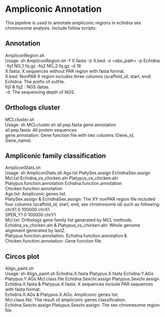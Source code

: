 # Ampliconic Annotation
This pipeline is used to annotate ampliconic regions in echidna sex chromosome analysis. Include follow scripts:

## Annotation
AmpliconRegion.sh  
Usage: sh AmpliconRegion.sh -f X.fasta -b X.bed -o <abs_path> -p Echidna -fq1 NG_1.fq.gz -fq2 NG_2.fq.gz -d 18  
  X.fasta: X sequences without PAR region with fasta format.  
  X.bed: NonPAR X region includes three columns (scaffold_id, start, end)  
  Echidna:  The prefix of outfile.   
  fq1 & fq2 : NGS datas.   
  -d: The sequencing depth of NGS. 

## Orthologs cluster
MCLcluster.sh  
Usage: sh MCLcluster.sh all.pep.fasta gene.annotation  
  all.pep.fasta: All protein sequences.  
  gene.annotation:  Gene function file with two columns (Gene_id, Gene_name).  

## Ampliconic family classification 
AmpliconStats.sh  
Usage: sh AmpliconStats.sh Ags.txt PlatySex.assign EchidnaSex.assign Mcl.txt Echidna_vs_chicken.aln Platypus_vs_chicken.aln Platypus.function.annotation  Echidna.function.annotation Chicken.function.annotation  
  Ags.txt: Ampliconic genes list.  
  PlatySex.assign &  EchidnaSex.assign:  The XY nonPAR region file included four columns (scaffold_id, start, end, sex chromosome id) such as following:  
    chrX1	0	100000	chrX1  
    SPER_Y1 0	100000	chrY1  
  Mcl.txt: Orthologs gene family list generated by MCL methods.  
  Echidna_vs_chicken.aln & Platypus_vs_chicken.aln:  Whole genome alignment generated by lastZ.  
  Platypus.function.annotation, Echidna.function.annotation & Chicken.function.annotation: Gene function file.   

## Circos plot
Align_paint.sh  
Usage: sh Align_paint.sh Echidna.X.fasta Platypus.X.fasta Echidna.Y.AGs Platypus.Y.AGs Mcl.class.file  Echidna.Sexchr.assign Platypus.Sexchr.assign   
  Echidna.X.fasta & Platypus.X.fasta: X sequences include PAR sequences with fasta format.  
  Echidna.X.AGs & Platypus.X.AGs: Ampliconic genes list.  
  Mcl.class.file: The result of ampliconic genes classification.  
  Echidna.Sexchr.assign Platypus.Sexchr.assign: The sex chromesome region file. 
